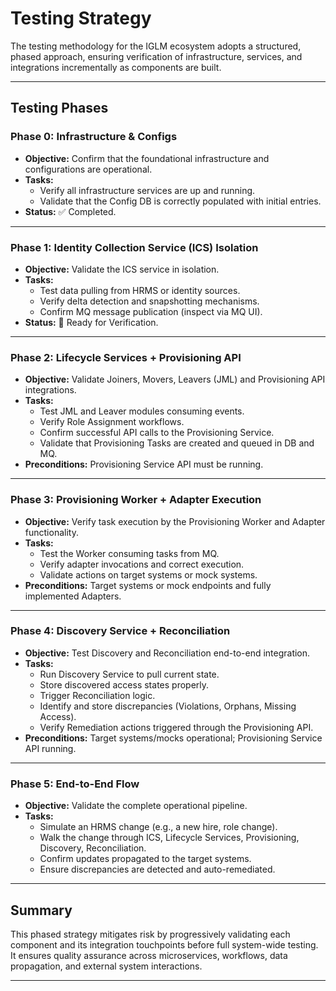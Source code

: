 
# Testing Strategy

The testing methodology for the IGLM ecosystem adopts a structured, phased approach, ensuring verification of infrastructure, services, and integrations incrementally as components are built.

---

## Testing Phases

### Phase 0: Infrastructure & Configs
- **Objective:** Confirm that the foundational infrastructure and configurations are operational.
- **Tasks:**
  - Verify all infrastructure services are up and running.
  - Validate that the Config DB is correctly populated with initial entries.
- **Status:** ✅ Completed.

---

### Phase 1: Identity Collection Service (ICS) Isolation
- **Objective:** Validate the ICS service in isolation.
- **Tasks:**
  - Test data pulling from HRMS or identity sources.
  - Verify delta detection and snapshotting mechanisms.
  - Confirm MQ message publication (inspect via MQ UI).
- **Status:** 🔄 Ready for Verification.

---

### Phase 2: Lifecycle Services + Provisioning API
- **Objective:** Validate Joiners, Movers, Leavers (JML) and Provisioning API integrations.
- **Tasks:**
  - Test JML and Leaver modules consuming events.
  - Verify Role Assignment workflows.
  - Confirm successful API calls to the Provisioning Service.
  - Validate that Provisioning Tasks are created and queued in DB and MQ.
- **Preconditions:** Provisioning Service API must be running.

---

### Phase 3: Provisioning Worker + Adapter Execution
- **Objective:** Verify task execution by the Provisioning Worker and Adapter functionality.
- **Tasks:**
  - Test the Worker consuming tasks from MQ.
  - Verify adapter invocations and correct execution.
  - Validate actions on target systems or mock systems.
- **Preconditions:** Target systems or mock endpoints and fully implemented Adapters.

---

### Phase 4: Discovery Service + Reconciliation
- **Objective:** Test Discovery and Reconciliation end-to-end integration.
- **Tasks:**
  - Run Discovery Service to pull current state.
  - Store discovered access states properly.
  - Trigger Reconciliation logic.
  - Identify and store discrepancies (Violations, Orphans, Missing Access).
  - Verify Remediation actions triggered through the Provisioning API.
- **Preconditions:** Target systems/mocks operational; Provisioning Service API running.

---

### Phase 5: End-to-End Flow
- **Objective:** Validate the complete operational pipeline.
- **Tasks:**
  - Simulate an HRMS change (e.g., a new hire, role change).
  - Walk the change through ICS, Lifecycle Services, Provisioning, Discovery, Reconciliation.
  - Confirm updates propagated to the target systems.
  - Ensure discrepancies are detected and auto-remediated.

---

## Summary

This phased strategy mitigates risk by progressively validating each component and its integration touchpoints before full system-wide testing. It ensures quality assurance across microservices, workflows, data propagation, and external system interactions.

---
